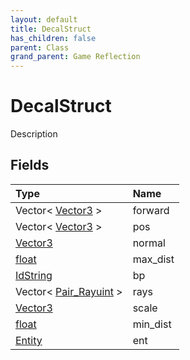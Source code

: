 ```yaml
---
layout: default
title: DecalStruct
has_children: false
parent: Class
grand_parent: Game Reflection
---
```

# DecalStruct
Description 

## Fields

| Type | Name |
|:----------|:--------------|
| Vector< [Vector3](/riftbreaker-wiki/docs/game-reflection/classes/vector3/) > | forward |
| Vector< [Vector3](/riftbreaker-wiki/docs/game-reflection/classes/vector3/) > | pos |
| [Vector3](/riftbreaker-wiki/docs/game-reflection/classes/vector3/) | normal |
| [float](/riftbreaker-wiki/docs/game-reflection/components/float/) | max_dist |
| [IdString](/riftbreaker-wiki/docs/game-reflection/components/id_string/) | bp |
| Vector< [Pair_Rayuint](/riftbreaker-wiki/docs/game-reflection/classes/pair__rayuint/) > | rays |
| [Vector3](/riftbreaker-wiki/docs/game-reflection/classes/vector3/) | scale |
| [float](/riftbreaker-wiki/docs/game-reflection/components/float/) | min_dist |
| [Entity](/riftbreaker-wiki/docs/game-reflection/classes/entity/) | ent |

